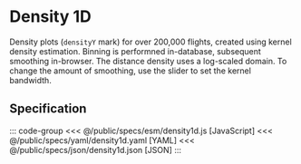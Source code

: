 <script setup>
  import { coordinator } from '@uwdata/vgplot';
  coordinator().clear();
</script>

# Density 1D

Density plots (`densityY` mark) for over 200,000 flights, created using kernel density estimation. Binning is performned in-database, subsequent smoothing in-browser. The distance density uses a log-scaled domain. To change the amount of smoothing, use the slider to set the kernel bandwidth.

<Example spec="/specs/yaml/density1d.yaml" />

## Specification

::: code-group
<<< @/public/specs/esm/density1d.js [JavaScript]
<<< @/public/specs/yaml/density1d.yaml [YAML]
<<< @/public/specs/json/density1d.json [JSON]
:::
